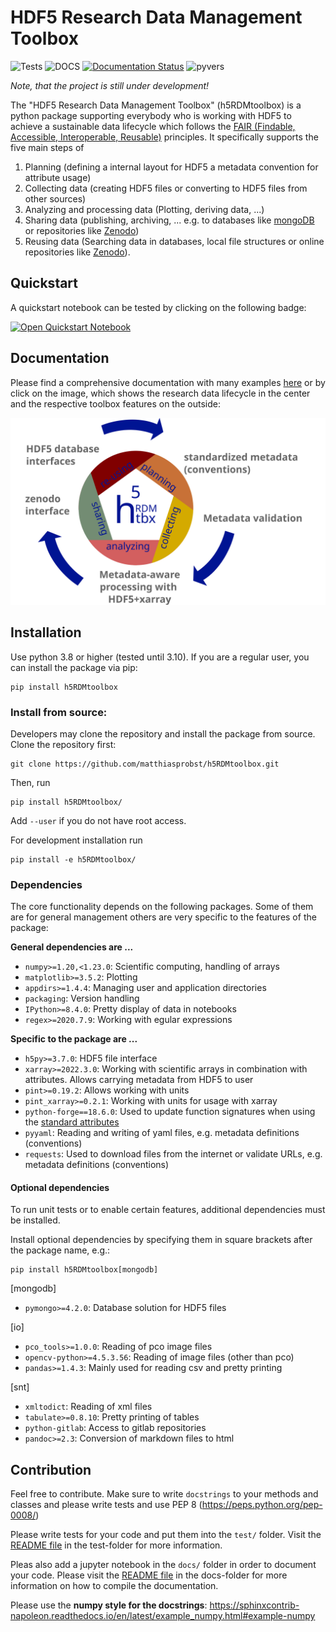# HDF5 Research Data Management Toolbox

![Tests](https://github.com/matthiasprobst/h5RDMtoolbox/actions/workflows/tests.yml/badge.svg)
![DOCS](https://codecov.io/gh/matthiasprobst/h5RDMtoolbox/branch/dev/graph/badge.svg)
[![Documentation Status](https://readthedocs.org/projects/h5rdmtoolbox/badge/?version=latest)](https://h5rdmtoolbox.readthedocs.io/en/latest/?badge=latest)
![pyvers](https://img.shields.io/badge/python-3.8%20%7C%203.9%20%7C%203.10-blue)

*Note, that the project is still under development!*

The "HDF5 Research Data Management Toolbox" (h5RDMtoolbox) is a python package supporting everybody who is working with
HDF5 to achieve a sustainable data lifecycle which follows
the [FAIR (Findable, Accessible, Interoperable, Reusable)](https://www.nature.com/articles/sdata201618)
principles. It specifically supports the five main steps of

1. Planning (defining a internal layout for HDF5 a metadata convention for attribute usage)
2. Collecting data (creating HDF5 files or converting to HDF5 files from other sources)
3. Analyzing and processing data (Plotting, deriving data, ...)
4. Sharing data (publishing, archiving, ... e.g. to databases like [mongoDB](https://www.mongodb.com/) or repositories
   like [Zenodo](https://zenodo.org/))
5. Reusing data (Searching data in databases, local file structures or online repositories
   like [Zenodo](https://zenodo.org)).

## Quickstart

A quickstart notebook can be tested by clicking on the following badge:

[![Open Quickstart Notebook](https://colab.research.google.com/assets/colab-badge.svg)](https://colab.research.google.com/github/matthiasprobst/h5RDMtoolbox/blob/main/docs/colab/quickstart.ipynb)

## Documentation

Please find a comprehensive documentation with many examples [here](h5rdmtoolbox.readthedocs.io/en/latest/) or by click
on the image, which shows the research data lifecycle in the center and the respective toolbox features on the outside:

<a href="https://h5rdmtoolbox.readthedocs.io/en/latest/"><img src="docs/_static/new_icon_with_text.svg" alt="RDM lifecycle" style="widht:600px;"></a>

## Installation

Use python 3.8 or higher (tested until 3.10). If you are a regular user, you can install the package via pip:

    pip install h5RDMtoolbox

### Install from source:

Developers may clone the repository and install the package from source.
Clone the repository first:

    git clone https://github.com/matthiasprobst/h5RDMtoolbox.git

Then, run

    pip install h5RDMtoolbox/

Add `--user` if you do not have root access.

For development installation run

    pip install -e h5RDMtoolbox/

### Dependencies

The core functionality depends on the following packages.
Some of them are for general management others are very
specific to the features of the package:

**General dependencies are ...**

- `numpy>=1.20,<1.23.0`: Scientific computing, handling of arrays
- `matplotlib>=3.5.2`: Plotting
- `appdirs>=1.4.4`: Managing user and application directories
- `packaging`: Version handling
- `IPython>=8.4.0`: Pretty display of data in notebooks
- `regex>=2020.7.9`: Working with egular expressions

**Specific to the package are ...**

- `h5py>=3.7.0`: HDF5 file interface
- `xarray>=2022.3.0`: Working with scientific arrays in combination with attributes. Allows carrying metadata from HDF5
  to user
- `pint>=0.19.2`: Allows working with units
- `pint_xarray>=0.2.1`: Working with units for usage with xarray
- `python-forge==18.6.0`: Used to update function signatures when using the [standard attributes](https://h5rdmtoolbox.readthedocs.io/en/latest/conventions/standard_attributes_and_conventions.html)
- `pyyaml`: Reading and writing of yaml files, e.g. metadata definitions (conventions)
- `requests`: Used to download files from the internet or validate URLs, e.g. metadata definitions (conventions)

#### Optional dependencies

To run unit tests or to enable certain features, additional dependencies must be installed.

Install optional dependencies by specifying them in square brackets after the package name, e.g.:

    pip install h5RDMtoolbox[mongodb]

[mongodb]

- `pymongo>=4.2.0`: Database solution for HDF5 files

[io]

- `pco_tools>=1.0.0`: Reading of pco image files
- `opencv-python>=4.5.3.56`: Reading of image files (other than pco)
- `pandas>=1.4.3`: Mainly used for reading csv and pretty printing

[snt]

- `xmltodict`: Reading of xml files
- `tabulate>=0.8.10`: Pretty printing of tables
- `python-gitlab`: Access to gitlab repositories
- `pandoc>=2.3`: Conversion of markdown files to html

## Contribution

Feel free to contribute. Make sure to write `docstrings` to your methods and classes and please write tests and use PEP
8 (https://peps.python.org/pep-0008/)

Please write tests for your code and put them into the `test/` folder. Visit the [README file](./tests/README.md) in the
test-folder for more information.

Pleas also add a jupyter notebook in the `docs/` folder in order to document your code. Please visit
the [README file](./docs/README.md) in the docs-folder for more information on how to compile the documentation.

Please use the **numpy style for the docstrings**:
https://sphinxcontrib-napoleon.readthedocs.io/en/latest/example_numpy.html#example-numpy


